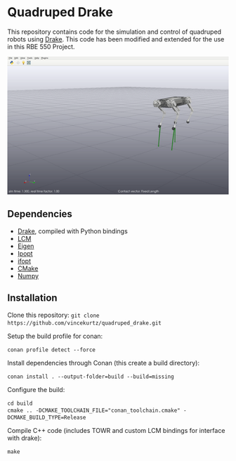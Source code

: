 # Quadruped Drake

This repository contains code for the simulation and control of quadruped robots using [Drake](https://drake.mit.edu). This code has been modified and extended for the use in this RBE 550 Project.

![](demo.gif)

## Dependencies

- [Drake](https://drake.mit.edu), compiled with Python bindings
- [LCM](https://lcm-proj.github.io/)
- [Eigen](http://eigen.tuxfamily.org/)
- [Ipopt](https://projects.coin-or.org/Ipopt)
- [ifopt](https://github.com/ethz-adrl/ifopt)
- [CMake](https://cmake.org/cmake/help/v3.0/)
- [Numpy](https://numpy.org)

## Installation

Clone this repository: `git clone https://github.com/vincekurtz/quadruped_drake.git`

Setup the build profile for conan:

``` shell
conan profile detect --force
```

Install dependencies through Conan (this create a build directory):

``` shell
conan install . --output-folder=build --build=missing
```

Configure the build:
``` shell
cd build
cmake .. -DCMAKE_TOOLCHAIN_FILE="conan_toolchain.cmake" -DCMAKE_BUILD_TYPE=Release

```

Compile C\+\+ code (includes TOWR and custom LCM bindings for interface with drake):
```
make
```